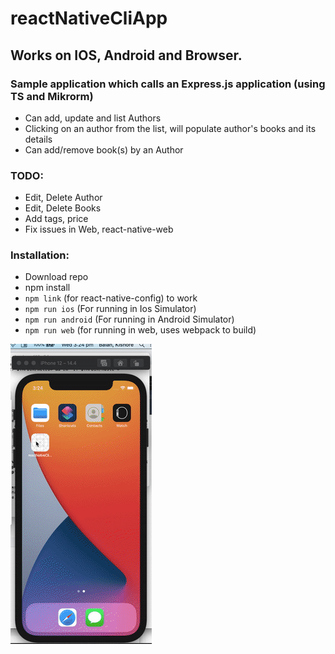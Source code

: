 # reactNativeCliApp

## Works on IOS, Android and Browser.

### Sample application which calls an Express.js application (using TS and Mikrorm)

- Can add, update and list Authors
- Clicking on an author from the list, will populate author's books and its details
- Can add/remove book(s) by an Author

### TODO:
- Edit, Delete Author
- Edit, Delete Books
- Add tags, price
- Fix issues in Web, react-native-web

### Installation:

- Download repo
- npm install 
- `npm link` (for react-native-config) to work
- `npm run ios` (For running in Ios Simulator)
- `npm run android` (For running in Android Simulator)
- `npm run web` (for running in web, uses webpack to build)


![](gif-demo-1.gif)
